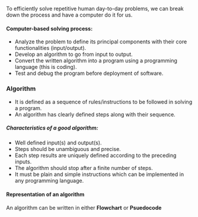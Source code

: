 To efficiently solve repetitive human day-to-day problems, we can break down the process and have a computer do it for us.

#### Computer-based solving process:
- Analyze the problem to define its principal components with their core functionalities (input/output).
- Develop an algorithm to go from input to output.
- Convert the written algorithm into a program using a programming language (this is coding).
- Test and debug the program before deployment of software.


### Algorithm
- It is defined as a sequence of rules/instructions to be followed in solving a program.
- An algorithm has clearly defined steps along with their sequence.

##### Characteristics of a good algorithm:
- Well defined input(s) and output(s).
- Steps should be unambiguous and precise.
- Each step results are uniquely defined according to the preceding inputs.
- The algorithm should stop after a finite number of steps.
- It must be plain and simple instructions which can be implemented in any programming language.


#### Representation of an algorithm
An algorithm can be written in either **Flowchart** or **Psuedocode** 